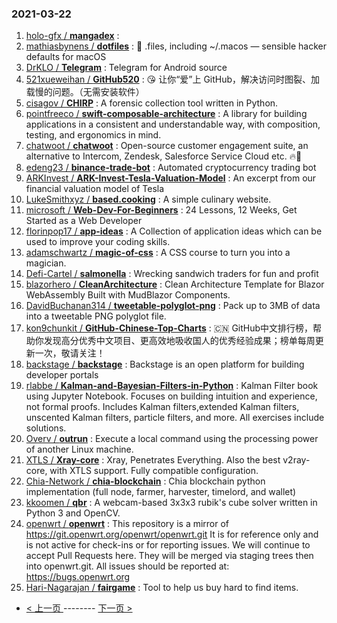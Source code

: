 ### 2021-03-22 
1. [
        holo-gfx /
**mangadex**](https://github.com/holo-gfx/mangadex) : 
1. [
        mathiasbynens /
**dotfiles**](https://github.com/mathiasbynens/dotfiles) : 🔧 .files, including ~/.macos — sensible hacker defaults for macOS
1. [
        DrKLO /
**Telegram**](https://github.com/DrKLO/Telegram) : Telegram for Android source
1. [
        521xueweihan /
**GitHub520**](https://github.com/521xueweihan/GitHub520) : 😘 让你“爱”上 GitHub，解决访问时图裂、加载慢的问题。（无需安装软件）
1. [
        cisagov /
**CHIRP**](https://github.com/cisagov/CHIRP) : A forensic collection tool written in Python.
1. [
        pointfreeco /
**swift-composable-architecture**](https://github.com/pointfreeco/swift-composable-architecture) : A library for building applications in a consistent and understandable way, with composition, testing, and ergonomics in mind.
1. [
        chatwoot /
**chatwoot**](https://github.com/chatwoot/chatwoot) : Open-source customer engagement suite, an alternative to Intercom, Zendesk, Salesforce Service Cloud etc. 🔥💬
1. [
        edeng23 /
**binance-trade-bot**](https://github.com/edeng23/binance-trade-bot) : Automated cryptocurrency trading bot
1. [
        ARKInvest /
**ARK-Invest-Tesla-Valuation-Model**](https://github.com/ARKInvest/ARK-Invest-Tesla-Valuation-Model) : An excerpt from our financial valuation model of Tesla
1. [
        LukeSmithxyz /
**based.cooking**](https://github.com/LukeSmithxyz/based.cooking) : A simple culinary website.
1. [
        microsoft /
**Web-Dev-For-Beginners**](https://github.com/microsoft/Web-Dev-For-Beginners) : 24 Lessons, 12 Weeks, Get Started as a Web Developer
1. [
        florinpop17 /
**app-ideas**](https://github.com/florinpop17/app-ideas) : A Collection of application ideas which can be used to improve your coding skills.
1. [
        adamschwartz /
**magic-of-css**](https://github.com/adamschwartz/magic-of-css) : A CSS course to turn you into a magician.
1. [
        Defi-Cartel /
**salmonella**](https://github.com/Defi-Cartel/salmonella) : Wrecking sandwich traders for fun and profit
1. [
        blazorhero /
**CleanArchitecture**](https://github.com/blazorhero/CleanArchitecture) : Clean Architecture Template for Blazor WebAssembly Built with MudBlazor Components.
1. [
        DavidBuchanan314 /
**tweetable-polyglot-png**](https://github.com/DavidBuchanan314/tweetable-polyglot-png) : Pack up to 3MB of data into a tweetable PNG polyglot file.
1. [
        kon9chunkit /
**GitHub-Chinese-Top-Charts**](https://github.com/kon9chunkit/GitHub-Chinese-Top-Charts) : 🇨🇳 GitHub中文排行榜，帮助你发现高分优秀中文项目、更高效地吸收国人的优秀经验成果；榜单每周更新一次，敬请关注！
1. [
        backstage /
**backstage**](https://github.com/backstage/backstage) : Backstage is an open platform for building developer portals
1. [
        rlabbe /
**Kalman-and-Bayesian-Filters-in-Python**](https://github.com/rlabbe/Kalman-and-Bayesian-Filters-in-Python) : Kalman Filter book using Jupyter Notebook. Focuses on building intuition and experience, not formal proofs. Includes Kalman filters,extended Kalman filters, unscented Kalman filters, particle filters, and more. All exercises include solutions.
1. [
        Overv /
**outrun**](https://github.com/Overv/outrun) : Execute a local command using the processing power of another Linux machine.
1. [
        XTLS /
**Xray-core**](https://github.com/XTLS/Xray-core) : Xray, Penetrates Everything. Also the best v2ray-core, with XTLS support. Fully compatible configuration.
1. [
        Chia-Network /
**chia-blockchain**](https://github.com/Chia-Network/chia-blockchain) : Chia blockchain python implementation (full node, farmer, harvester, timelord, and wallet)
1. [
        kkoomen /
**qbr**](https://github.com/kkoomen/qbr) : A webcam-based 3x3x3 rubik's cube solver written in Python 3 and OpenCV.
1. [
        openwrt /
**openwrt**](https://github.com/openwrt/openwrt) : This repository is a mirror of https://git.openwrt.org/openwrt/openwrt.git It is for reference only and is not active for check-ins or for reporting issues. We will continue to accept Pull Requests here. They will be merged via staging trees then into openwrt.git. All issues should be reported at: https://bugs.openwrt.org
1. [
        Hari-Nagarajan /
**fairgame**](https://github.com/Hari-Nagarajan/fairgame) : Tool to help us buy hard to find items. 

- [ < 上一页 ](https://github.com/able8/github-trending-daily-record/blob/master/2021-03-21.md) -------- [ 下一页 > ](https://github.com/able8/github-trending-daily-record/blob/master/2021-03-23.md)
